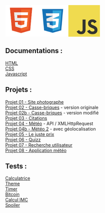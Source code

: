 <img src="https://github.com/frmi2018/frmi2018/blob/main/assets/logos/html.png" width="100"/><img src="https://github.com/frmi2018/frmi2018/blob/main/assets/logos/css.png" width="100"/><img src="https://github.com/frmi2018/frmi2018/blob/main/assets/logos/js.png" width="100"/>

## Documentations :

[HTML](https://www.w3schools.com/tags/default.asp)  
[CSS](https://www.w3schools.com/cssref/default.asp)  
[Javascript](https://www.w3schools.com/jsref/default.asp)

## Projets :

[Projet 01 - Site photographe](http://frmi.free.fr/perso/project01/index.html)  
[Projet 02 - Casse-briques](http://frmi.free.fr/perso/project02/breakout.html) - version originale  
[Projet 02b - Casse-briques](http://frmi.free.fr/perso/project02/exercice2.html) - version modifié  
[Projet 03 - Citations](http://frmi.free.fr/perso/project03/citations.html)  
[Projet 04 - Météo](http://frmi.free.fr/perso/project04/meteo.html) - API / XMLHttpRequest  
[Projet 04b - Météo 2](http://frmi.free.fr/perso/project04/meteo2.html) - avec géolocalisation  
[Projet 05 - Le juste prix](http://frmi.free.fr/perso/project05/justePrix.html)  
[Projet 06 - Quizz](http://frmi.free.fr/perso/project06/index.html)  
[Projet 07 - Recherche utilisateur](http://frmi.free.fr/perso/project07/index.html)  
[Projet 08 - Application météo](http://frmi.free.fr/perso/project08/index.html)

## Tests :

[Calculatrice](http://frmi.free.fr/perso/tests/calculatrice.html)  
[Theme](http://frmi.free.fr/perso/tests/theme.html)  
[Timer](http://frmi.free.fr/perso/tests/timer.html)  
[Bitcoin](http://frmi.free.fr/perso/tests/bitcoin.html)  
[Calcul IMC](http://frmi.free.fr/perso/tests/calculerIMC.html)  
[Spoiler](http://frmi.free.fr/perso/tests/spoiler.html)
